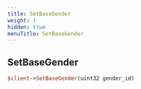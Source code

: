 ```yaml
---
title: SetBaseGender
weight: 1
hidden: true
menuTitle: SetBaseGender
---
```

## SetBaseGender
```perl
$client->SetBaseGender(uint32 gender_id)
```